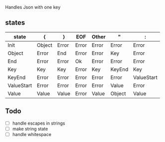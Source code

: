 Handles Json with one key

## states

| state      | {      | }     | EOF   | Other | "      | :          |
| ---------- | ------ | ----- | ----- | ----- | ------ | ---------- |
| Init       | Object | Error | Error | Error | Error  | Error      |
| Object     | Error  | End   | Error | Error | Key    | Error      |
| End        | Error  | Error | Ok    | Error | Error  | Error      |
| Key        | Key    | Key   | Error | Key   | KeyEnd | Key        |
| KeyEnd     | Error  | Error | Error | Error | Error  | ValueStart |
| ValueStart | Error  | Error | Error | Error | Value  | Error      |
| Value      | Value  | Value | Error | Value | Object | Value      |

## Todo

- [ ] handle escapes in strings
- [ ] make string state
- [ ] handle whitespace
